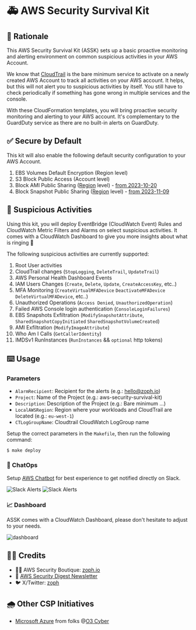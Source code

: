# 🚑 AWS Security Survival Kit

## :brain: Rationale

This AWS Security Survival Kit (ASSK) sets up a basic proactive monitoring and alerting environment on common suspicious activities in your AWS Account.

We know that [CloudTrail](https://aws.amazon.com/cloudtrail/) is the bare minimum service to activate on a newly created AWS Account to track all activities on your AWS account. It helps, but this will not alert you to suspicious activities by itself. You still have to check periodically if something has gone wrong in multiple services and the console.

With these CloudFormation templates, you will bring proactive security monitoring and alerting to your AWS account. It's complementary to the GuardDuty service as there are no built-in alerts on GuardDuty.

## ✅ Secure by Default

This kit will also enable the following default security configuration to your AWS Account.

1. EBS Volumes Default Encryption (Region level)
2. S3 Block Public Access (Account level)
3. Block AMI Public Sharing ([Region](https://docs.aws.amazon.com/AWSEC2/latest/UserGuide/sharingamis-intro.html#block-public-access-to-amis) level) - [from 2023-10-20](https://aws.amazon.com/about-aws/whats-new/2023/10/ami-block-public-enabled-aws-accounts-no-public-amis/)
4. Block Snapshot Public Sharing ([Region](https://docs.aws.amazon.com/AWSEC2/latest/UserGuide/sharingamis-intro.html#block-public-access-to-amis) level) - [from 2023-11-09](https://aws.amazon.com/blogs/aws/new-block-public-sharing-of-amazon-ebs-snapshots/)

## 💾 Suspicious Activities

Using this kit, you will deploy EventBridge (CloudWatch Event) Rules and CloudWatch Metric Filters and Alarms on select suspicious activities. It comes with a CloudWatch Dashboard to give you more insights about what is ringing 🔔

The following suspicious activities are currently supported:

1. Root User activities
2. CloudTrail changes (`StopLogging`, `DeleteTrail`, `UpdateTrail`)
3. AWS Personal Health Dashboard Events
4. IAM Users Changes (`Create`, `Delete`, `Update`, `CreateAccessKey`, etc..)
5. MFA Monitoring (`CreateVirtualMFADevice` `DeactivateMFADevice` `DeleteVirtualMFADevice`, etc..)
6. Unauthorized Operations (`Access Denied`, `UnauthorizedOperation`)
7. Failed AWS Console login authentication (`ConsoleLoginFailures`)
8. EBS Snapshots Exfiltration (`ModifySnapshotAttribute`, `SharedSnapshotCopyInitiated` `SharedSnapshotVolumeCreated`)
9. AMI Exfiltration (`ModifyImageAttribute`)
10. Who Am I Calls (`GetCallerIdentity`)
11. IMDSv1 RunInstances (`RunInstances` && `optional` http tokens)

## :keyboard: Usage

### Parameters

- `AlarmRecipient`: Recipient for the alerts (e.g.: hello@zoph.io)
- `Project`: Name of the Project (e.g.: aws-security-survival-kit)
- `Description`: Description of the Project (e.g.: Bare minimum ...)
- `LocalAWSRegion`: Region where your workloads and CloudTrail are located (e.g.: `eu-west-1`)
- `CTLogGroupName`: Cloudtrail CloudWatch LogGroup name

Setup the correct parameters in the `Makefile`, then run the following command:

    $ make deploy

### :robot: ChatOps

Setup [AWS Chatbot](https://aws.amazon.com/chatbot/) for best experience to get notified directly on Slack.

![Slack Alerts](./assets/slack-alert03.png)
![Slack Alerts](./assets/slack-alert02.png)

### 📈 Dashboard

ASSK comes with a CloudWatch Dashboard, please don't hesitate to adjust to your needs.

![dashboard](assets/dashboard.png)

## :man_technologist: Credits

- :pirate_flag: AWS Security Boutique: [zoph.io](https://zoph.io)
- 💌 [AWS Security Digest Newsletter](https://awssecuritydigest.com)
- :bird: X/Twitter: [zoph](https://twitter.com/zoph)

## 🌧️ Other CSP Initiatives

- [Microsoft Azure](https://github.com/O3-Cyber/azure-security-survival-kit) from folks @[O3 Cyber](https://www.o3c.no/)
